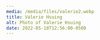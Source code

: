 ```yaml
---
media: /media/files/valerie2.webp
title: Valerie Hsuing
alt: Photo of Valerie Hsuing
date: 2022-05-18T12:56:00-0500
---
```

